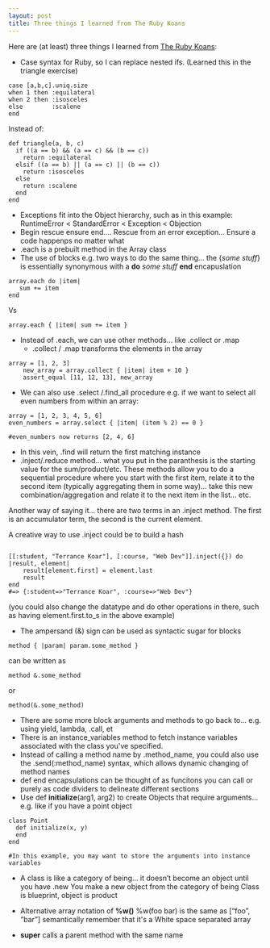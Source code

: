 ```yaml
---
layout: post
title: Three things I learned from The Ruby Koans
---
```


Here are (at least) three things I learned from [The Ruby Koans](http://rubykoans.com/):

* Case syntax for Ruby, so I can replace nested ifs. (Learned this in the triangle exercise)
~~~~
case [a,b,c].uniq.size
when 1 then :equilateral
when 2 then :isosceles
else        :scalene
end
~~~~
Instead of:

~~~~
def triangle(a, b, c)
  if ((a == b) && (a == c) && (b == c))
    return :equilateral
  elsif ((a == b) || (a == c) || (b == c))
    return :isosceles
  else
    return :scalene
  end
end
~~~~
* Exceptions fit into the Object hierarchy, such as in this example: RuntimeError < StandardError < Exception < Objection
* Begin rescue ensure end.... Rescue from an error exception... Ensure a code happenps no matter what
* .each is a prebuilt method in the Array class
* The use of blocks
e.g. two ways to do the same thing... the {*some stuff*} is essentially synonymous with a **do** *some stuff* **end** encapuslation

~~~~
array.each do |item|
   sum += item
end 
~~~~

Vs

~~~~
array.each { |item| sum += item }
~~~~

* Instead of .each, we can use other methods... like .collect or .map
  * .collect / .map transforms the elements in the array
~~~~
array = [1, 2, 3]
    new_array = array.collect { |item| item + 10 }
    assert_equal [11, 12, 13], new_array
~~~~ 

* We can also use .select /.find_all procedure
e.g. if we want to select all even numbers from within an array:

~~~~
array = [1, 2, 3, 4, 5, 6]
even_numbers = array.select { |item| (item % 2) == 0 }

#even_numbers now returns [2, 4, 6]

~~~~
* In this vein, .find will return the first matching instance
*  .inject/.reduce method... what you put in the paranthesis is the starting value for the sum/product/etc. These methods allow you to do a sequential procedure where you start with the first item, relate it to the second item (typically aggregating them in some way)... take this new combination/aggregation and relate it to the next item in the list... etc.

Another way of saying it... there are two terms in an .inject method. The first is an accumulator term, the second is the current element.

A creative way to use .inject could be to build a hash
~~~~

[[:student, "Terrance Koar"], [:course, "Web Dev"]].inject({}) do |result, element| 
    result[element.first] = element.last 
    result
end
#=> {:student=>"Terrance Koar", :course=>"Web Dev"}

~~~~

(you could also change the datatype and do other operations in there, such as having element.first.to_s in the above example)

* The ampersand (&) sign can be used as syntactic sugar for blocks

~~~~
method { |param| param.some_method }
~~~~

can be written as

~~~~
method &.some_method
~~~~

or

~~~~
method(&.some_method)
~~~~



* There are some more block arguments and methods to go back to... e.g. using yield, lambda, .call, et
* There is an instance_variables method to fetch instance variables associated with the class you've specified.
* Instead of calling a method name by .method_name, you could also use the .send(:method_name) syntax, which allows dynamic changing of method names
* def end encapsulations can be thought of as funcitons you can call or purely as code dividers to delineate different sections
* Use def **initialize**(arg1, arg2) to create Objects that require arguments... 
e.g. like if you have a point object


~~~~
class Point
  def initialize(x, y)
  end
end

#In this example, you may want to store the arguments into instance variables
~~~~

* A class is like a category of being… it doesn’t become an object until you have .new 
You make a new object from the category of being
Class is blueprint, object is product

* Alternative array notation of  **%w()**
%w(foo bar) is the same as [“foo”, “bar”]
semantically remember that it's a White space separated array

* **super** calls a parent method with the same name
